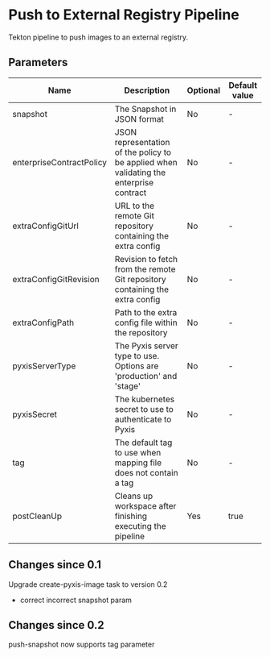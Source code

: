 # Push to External Registry Pipeline

Tekton pipeline to push images to an external registry.

## Parameters

| Name | Description | Optional | Default value |
|------|-------------|----------|---------------|
| snapshot | The Snapshot in JSON format | No | - |
| enterpriseContractPolicy | JSON representation of the policy to be applied when validating the enterprise contract | No | - |
| extraConfigGitUrl |URL to the remote Git repository containing the extra config | No | - |
| extraConfigGitRevision | Revision to fetch from the remote Git repository containing the extra config | No | - |
| extraConfigPath | Path to the extra config file within the repository | No | - |
| pyxisServerType | The Pyxis server type to use. Options are 'production' and 'stage' | No | - |
| pyxisSecret | The kubernetes secret to use to authenticate to Pyxis | No | - |
| tag | The default tag to use when mapping file does not contain a tag | No | - |
| postCleanUp | Cleans up workspace after finishing executing the pipeline | Yes | true |

## Changes since 0.1

Upgrade create-pyxis-image task to version 0.2
* correct incorrect snapshot param

## Changes since 0.2

push-snapshot now supports tag parameter